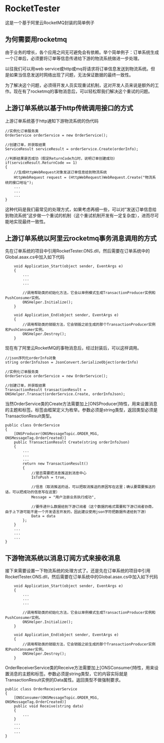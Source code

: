 # RocketTester
这是一个基于阿里云RocketMQ封装的简单例子
## 为何需要用rocketmq
由于业务的增长，各个应用之间无可避免会有依赖。举个简单例子：订单系统生成一个订单后，必须要将订单等信息传递给下游的物流系统做进一步处理。

以往我们可以用web service或http或mq将请求将订单信息发送到物流系统。但是如果当信息发送时网络出现了问题，无法保证数据的最终一致性。

为了解决这个问题，必须得开发人员实现重试机制，这对开发人员来说是额外的工作。现在有了rocketmq的事物消息后，可以轻松帮我们解决这个重试的问题。

## 上游订单系统以基于http传统调用接口的方式
上游订单系统基于http通知下游物流系统的伪代码
```
//实例化订单服务类
OrderService orderService = new OrderService();

//创建订单，并获取结果
ServiceResult serviceResult = orderService.Create(orderInfo);

//判断结果是否成功（假定ReturnCode为1时，说明订单创建成功）
if(serviceResult.ReturnCode == 1)
{
    //生成HttpWebRequest对象发送订单信息给到物流系统
    HttpWebRequest request = (HttpWebRequest)WebRequest.Create("物流系统的接口地址");
    ...
    ...
    ...
}

```
这种代码是我们最常见的处理方式，如果考虑再细一些，可以对“发送订单信息给到物流系统”这步做一个重试的机制（这个重试机制开发有一定复杂度），进而尽可能地实现最终一致性。

## 上游订单系统以阿里云rocketmq事务消息调用的方式
先在订单系统的项目中引用RocketTester.ONS.dll，然后需要在订单系统中的Global.asax.cs中加入如下代码
```
    void Application_Start(object sender, EventArgs e)
    {
        ...
        ...
        ...
        
        //调用帮助类的初始化方法，它会以单例模式生成TransactionProducer实例和PushConsumer实例。
        ONSHelper.Initialize();
    }
    
    void Application_End(object sender, EventArgs e)
    {
        //调用帮助类的销毁方法，它会销毁之前生成的那个TransactionProducer实例和PushConsumer实例。
        ONSHelper.Destroy();
    }
```

现在有了阿里云RocketMQ的事物消息后，经过封装后，可以这样调用。
```
//json序列化orderInfo对象
string orderInfoJson = JsonConvert.SerializeObject(orderInfo)

//实例化订单服务类
OrderService orderService = new OrderService();

//创建订单，并获取结果
TransactionResult transactionResult = ONSHelper.Transact(orderService.Create, orderInfoJson);
```

当然OrderService类的Create方法需要加上[ONSProducer]特性，用来设置消息的主题和标签。标签由框架定义为枚举。参数必须是string类型，返回类型必须是TransactionResult类型。
```
public class OrderService
{
    [ONSProducer(ONSMessageTopic.ORDER_MSG, ONSMessageTag.OrderCreated)]
    public TransactionResult Create(string orderInfoJson)
    {
        ...
        ...
        ...
        return new TransactionResult()
        {
            //是否需要把消息推送到消息中心
            IsToPush = true,
            
            //信息（取消推送的话，可以把取消推送的原因写在这里；确认要需要推送的话，可以把成功的信息写在这里）
            Message = "用户注册业务执行成功",
            
            //要传递什么数据给到下游订阅者（这个数据的格式需要和下游订阅者协商，由于上下游可能不是一个开发语言开发的，因此建议使用json字符把数据传递给到下游）
            Data = data
        };
    }
    ...
    ...
    ...
}
```


## 下游物流系统以消息订阅方式来接收消息
接下来需要设置一下物流系统的处理方式了。还是先在订单系统的项目中引用RocketTester.ONS.dll，然后需要在订单系统中的Global.asax.cs中加入如下代码
```
    void Application_Start(object sender, EventArgs e)
    {
        ...
        ...
        ...
        
        //调用帮助类的初始化方法，它会以单例模式生成TransactionProducer实例和PushConsumer实例。
        ONSHelper.Initialize();
    }
    
    void Application_End(object sender, EventArgs e)
    {
        //调用帮助类的销毁方法，它会销毁之前生成的那个TransactionProducer实例和PushConsumer实例。
        ONSHelper.Destroy();
    }
```

OrderReceiverService类的Receive方法需要加上[ONSConsumer]特性，用来设置消息的主题和标签。参数必须是string类型，它的内容实际就是TransactionResult实例的Data属性。返回类型不做强制要求。
```
public class OrderReceiverService
{
    [ONSConsumer(ONSMessageTopic.ORDER_MSG, ONSMessageTag.OrderCreated)]
    public void Receive(string data)
    {
        ...
    }
    ...
    ...
    ...
}
```
